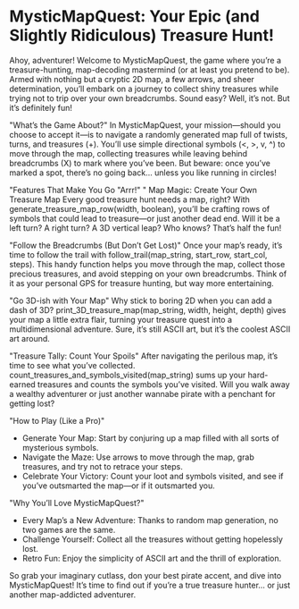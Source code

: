 # MysticMapQuest: Your Epic (and Slightly Ridiculous) Treasure Hunt!
Ahoy, adventurer! Welcome to MysticMapQuest, the game where you’re a treasure-hunting, map-decoding mastermind (or at least you pretend to be). Armed with nothing but a cryptic 2D map, a few arrows, and sheer determination, you’ll embark on a journey to collect shiny treasures while trying not to trip over your own breadcrumbs. Sound easy? Well, it’s not. But it’s definitely fun!

"What’s the Game About?"
In MysticMapQuest, your mission—should you choose to accept it—is to navigate a randomly generated map full of twists, turns, and treasures (+). You’ll use simple directional symbols (<, >, v, ^) to move through the map, collecting treasures while leaving behind breadcrumbs (X) to mark where you’ve been. But beware: once you’ve marked a spot, there’s no going back… unless you like running in circles!

"Features That Make You Go "Arrr!" "
Map Magic: Create Your Own Treasure Map
Every good treasure hunt needs a map, right? With generate_treasure_map_row(width, boolean), you’ll be crafting rows of symbols that could lead to treasure—or just another dead end. Will it be a left turn? A right turn? A 3D vertical leap? Who knows? That’s half the fun!

"Follow the Breadcrumbs (But Don’t Get Lost)"
Once your map’s ready, it’s time to follow the trail with follow_trail(map_string, start_row, start_col, steps). This handy function helps you move through the map, collect those precious treasures, and avoid stepping on your own breadcrumbs. Think of it as your personal GPS for treasure hunting, but way more entertaining.

"Go 3D-ish with Your Map"
Why stick to boring 2D when you can add a dash of 3D? print_3D_treasure_map(map_string, width, height, depth) gives your map a little extra flair, turning your treasure quest into a multidimensional adventure. Sure, it’s still ASCII art, but it’s the coolest ASCII art around.

"Treasure Tally: Count Your Spoils"
After navigating the perilous map, it’s time to see what you’ve collected. count_treasures_and_symbols_visited(map_string) sums up your hard-earned treasures and counts the symbols you’ve visited. Will you walk away a wealthy adventurer or just another wannabe pirate with a penchant for getting lost?

"How to Play (Like a Pro)"
- Generate Your Map: Start by conjuring up a map filled with all sorts of mysterious symbols.
- Navigate the Maze: Use arrows to move through the map, grab treasures, and try not to retrace your steps.
- Celebrate Your Victory: Count your loot and symbols visited, and see if you’ve outsmarted the map—or if it outsmarted you.

"Why You’ll Love MysticMapQuest?"
- Every Map’s a New Adventure: Thanks to random map generation, no two games are the same.
- Challenge Yourself: Collect all the treasures without getting hopelessly lost.
- Retro Fun: Enjoy the simplicity of ASCII art and the thrill of exploration.

So grab your imaginary cutlass, don your best pirate accent, and dive into MysticMapQuest! It’s time to find out if you’re a true treasure hunter… or just another map-addicted adventurer.

